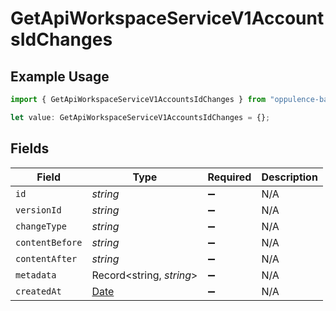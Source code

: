 # GetApiWorkspaceServiceV1AccountsIdChanges

## Example Usage

```typescript
import { GetApiWorkspaceServiceV1AccountsIdChanges } from "oppulence-backend-sdk/models/operations";

let value: GetApiWorkspaceServiceV1AccountsIdChanges = {};
```

## Fields

| Field                                                                                         | Type                                                                                          | Required                                                                                      | Description                                                                                   |
| --------------------------------------------------------------------------------------------- | --------------------------------------------------------------------------------------------- | --------------------------------------------------------------------------------------------- | --------------------------------------------------------------------------------------------- |
| `id`                                                                                          | *string*                                                                                      | :heavy_minus_sign:                                                                            | N/A                                                                                           |
| `versionId`                                                                                   | *string*                                                                                      | :heavy_minus_sign:                                                                            | N/A                                                                                           |
| `changeType`                                                                                  | *string*                                                                                      | :heavy_minus_sign:                                                                            | N/A                                                                                           |
| `contentBefore`                                                                               | *string*                                                                                      | :heavy_minus_sign:                                                                            | N/A                                                                                           |
| `contentAfter`                                                                                | *string*                                                                                      | :heavy_minus_sign:                                                                            | N/A                                                                                           |
| `metadata`                                                                                    | Record<string, *string*>                                                                      | :heavy_minus_sign:                                                                            | N/A                                                                                           |
| `createdAt`                                                                                   | [Date](https://developer.mozilla.org/en-US/docs/Web/JavaScript/Reference/Global_Objects/Date) | :heavy_minus_sign:                                                                            | N/A                                                                                           |